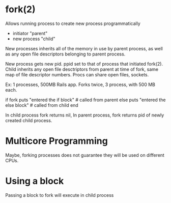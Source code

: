 # fork(2)


Allows running process to create new process programmatically

* initiator "parent"
* new process "child"

New processes inherits all of the memory in use by parent process, as well as any open file descriptors belonging to parent process. 

New process gets new pid.
ppid set to that of process that initiated fork(2).
Child inherits any open file desctriptors from parent at time of fork, same map of file descriptor numbers. Procs can share open files, sockets.

Ex: 1 processes, 500MB Rails app. Forks twice, 3 process, with 500 MB each.


if fork
  puts "entered the if block"  # called from parent
else
  puts "entered the else block"  # called from child
end


In child process fork returns nil, 
In parent process, fork returns pid of newly created child process.

# Multicore Programming

Maybe, forking processes does not guarantee they will be used on different CPUs.

# Using a block

Passing a block to fork will execute in child process